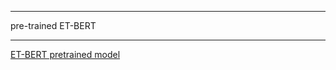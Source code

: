 ******
pre-trained ET-BERT
******

[ET-BERT pretrained model](https://drive.google.com/file/d/1r1yE34dU2W8zSqx1FkB8gCWri4DQWVtE/view?usp=sharing)
